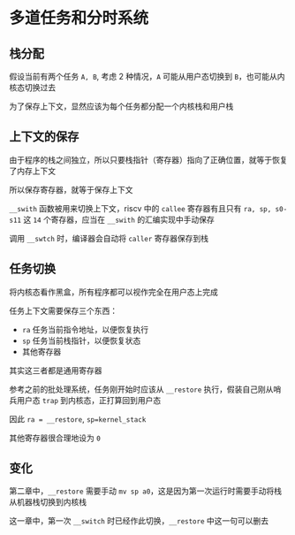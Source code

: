 # 多道任务和分时系统

## 栈分配

假设当前有两个任务 `A, B`, 考虑 2 种情况，`A` 可能从用户态切换到 `B`，也可能从内核态切换过去

为了保存上下文，显然应该为每个任务都分配一个内核栈和用户栈

## 上下文的保存

由于程序的栈之间独立，所以只要栈指针（寄存器）指向了正确位置，就等于恢复了内存上下文

所以保存寄存器，就等于保存上下文

`__swith` 函数被用来切换上下文，riscv 中的 `callee` 寄存器有且只有 `ra, sp, s0-s11` 这 `14` 个寄存器，应当在 `__swith` 的汇编实现中手动保存

调用 `__swtch` 时，编译器会自动将 `caller` 寄存器保存到栈

## 任务切换

将内核态看作黑盒，所有程序都可以视作完全在用户态上完成

任务上下文需要保存三个东西：

- `ra` 任务当前指令地址，以便恢复执行
- `sp` 任务当前栈指针，以便恢复状态
- 其他寄存器

其实这三者都是通用寄存器

参考之前的批处理系统，任务刚开始时应该从 `__restore` 执行，假装自己刚从哨兵用户态 `trap` 到内核态，正打算回到用户态

因此 `ra = __restore`, `sp=kernel_stack`

其他寄存器很合理地设为 `0`

## 变化

第二章中，`__restore` 需要手动 `mv sp a0`，这是因为第一次运行时需要手动将栈从机器栈切换到内核栈

这一章中，第一次 `__switch` 时已经作此切换，`__restore` 中这一句可以删去



